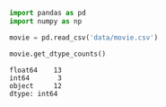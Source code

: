 

```python
import pandas as pd
import numpy as np
```


```python
movie = pd.read_csv('data/movie.csv')
```


```python
movie.get_dtype_counts()
```




    float64    13
    int64       3
    object     12
    dtype: int64




```python

```


```python

```
